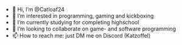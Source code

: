 - 👋 Hi, I’m @Catloaf24
- 👀 I’m interested in programming, gaming and kickboxing
- 🌱 I’m currently studying for completing highschool
- 💞️ I’m looking to collaborate on game- and software programming 
- 📫 How to reach me: just DM me on Discord (Katzoffel)

<!---
Catloaf24/Catloaf24 is a ✨ special ✨ repository because its `README.md` (this file) appears on your GitHub profile.
You can click the Preview link to take a look at your changes.
--->
